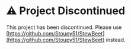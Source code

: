 
# ⚠️ Project Discontinued

This project has been discontinued. Please use [https://github.com/Stoupy51/StewBeet](https://github.com/Stoupy51/StewBeet) instead.

